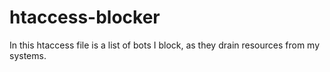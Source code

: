 # htaccess-blocker
In this htaccess file is a list of bots I block, as they drain resources from my systems.
